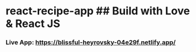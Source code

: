 # react-recipe-app ## Build with Love & React JS
### Live App: https://blissful-heyrovsky-04e29f.netlify.app/
